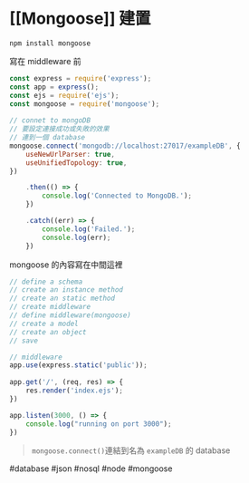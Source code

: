 # [[Mongoose]] 建置
```
npm install mongoose
```
寫在 middleware 前
```js
const express = require('express');
const app = express();
const ejs = require('ejs');
const mongoose = require('mongoose');
  
// connet to mongoDB
// 要設定連接成功或失敗的效果
// 連到一個 database
mongoose.connect('mongodb://localhost:27017/exampleDB', {
	useNewUrlParser: true,
	useUnifiedTopology: true,
})

	.then(() => {
		console.log('Connected to MongoDB.');
	})

	.catch((err) => {
		console.log('Failed.');
		console.log(err);
	})
```
mongoose 的內容寫在中間這裡
```js
// define a schema
// create an instance method
// create an static method
// create middleware
// define middleware(mongoose)
// create a model
// create an object
// save
```

```js
// middleware
app.use(express.static('public'));
  
app.get('/', (req, res) => {
	res.render('index.ejs');
})

app.listen(3000, () => {
	console.log("running on port 3000");
})
```
>`mongoose.connect()`連結到名為 `exampleDB` 的 database


#database #json #nosql #node #mongoose